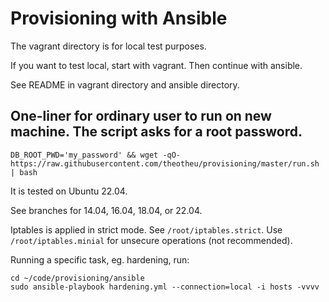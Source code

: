 
# Provisioning with Ansible

The vagrant directory is for local test purposes.

If you want to test local, start with vagrant. Then continue with ansible.

See README in vagrant directory and ansible directory.

## One-liner for ordinary user to run on new machine. The script asks for a root password. 


`DB_ROOT_PWD='my_password' && wget -qO- https://raw.githubusercontent.com/theotheu/provisioning/master/run.sh | bash`


It is tested on Ubuntu 22.04. 

See branches for 14.04, 16.04, 18.04, or 22.04.

Iptables is applied in strict mode. See `/root/iptables.strict`. Use `/root/iptables.minial` for unsecure operations (not recommended).

Running a specific task, eg. hardening, run:
```
cd ~/code/provisioning/ansible
sudo ansible-playbook hardening.yml --connection=local -i hosts -vvvv
```
